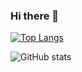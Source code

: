 ### Hi there 👋

<!--
**Gurvir-Sandhar/Gurvir-Sandhar** is a ✨ _special_ ✨ repository because its `README.md` (this file) appears on your GitHub profile.

Here are some ideas to get you started:

- 🔭 I’m currently working on ...
- 🌱 I’m currently learning ...
- 👯 I’m looking to collaborate on ...
- 🤔 I’m looking for help with ...
- 💬 Ask me about ...
- 📫 How to reach me: ...
- 😄 Pronouns: ...
- ⚡ Fun fact: ...
-->
[![Top Langs](https://github-readme-stats.vercel.app/api/top-langs/?username=Gurvir-Sandhar&langs_count=6&layout=compact&theme=tokyonight&exclude_repo=xv6-)](https://github.com/anuraghazra/github-readme-stats)

![GitHub stats](https://github-readme-stats.vercel.app/api?username=Gurvir-Sandhar&count_private=true&theme=tokyonight&show_icons=true)  
